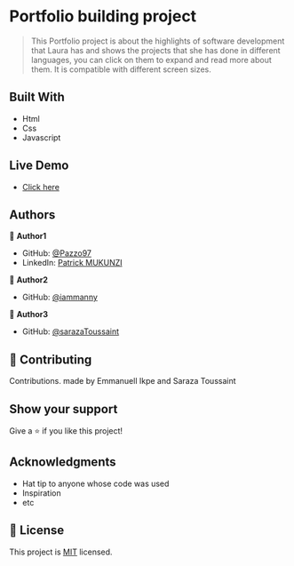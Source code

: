 # Portfolio building project

> This Portfolio project is about the highlights of software development that Laura has and shows the projects that she has done in different languages, you can click on them to expand and read more about them. It is compatible with different screen sizes.


## Built With

- Html 
- Css
- Javascript


## Live Demo

- [Click here](https://pazzo97.github.io/Portfolio-project)


## Authors

👤 **Author1**

- GitHub: [@Pazzo97](https://github.com/Pazzo97)
- LinkedIn: [Patrick MUKUNZI](https://www.linkedin.com/in/patrick-mukunzi-8389861a9/)

👤 **Author2**

- GitHub: [@iammanny](https://github.com/iammanny)

👤 **Author3**

- GitHub: [@sarazaToussaint](https://github.com/sarazaToussaint)

## 🤝 Contributing

Contributions. made by Emmanuell Ikpe and Saraza Toussaint

## Show your support

Give a ⭐️ if you like this project!

## Acknowledgments

- Hat tip to anyone whose code was used
- Inspiration
- etc

## 📝 License

This project is [MIT](/LICENSE) licensed.
